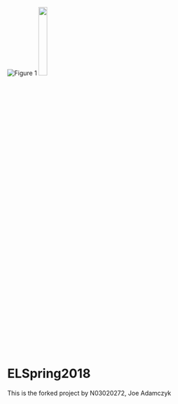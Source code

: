![Figure 1](https://www.newpaltz.edu/media/identity/logos/newpaltzlogo.jpg)
<img src="https://www.newpaltz.edu/media/identity/logos/newpaltzlogo.jpg" width = 20%/>
# ELSpring2018
This is the forked project by N03020272, Joe Adamczyk


